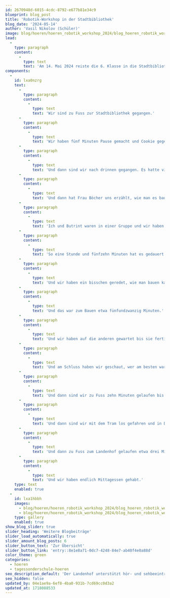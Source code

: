 ```yaml
---
id: 2670948d-6015-4cdc-8792-e677b81e34c9
blueprint: blog_post
title: 'Robotik-Workshop in der Stadtbibliothek'
blog_date: '2024-05-14'
author: 'Vasil Nikolov (Schüler)'
image: blog/hoeren/hoeren_robotik_workshop_2024/blog_hoeren_robotik_workshop_2024-01.jpeg
lead:
  -
    type: paragraph
    content:
      -
        type: text
        text: 'Am 14. Mai 2024 reiste die 6. Klasse in die Stadtbibliothek Aarau, um dort zu lernen, wie man einfache Roboter baut. Vasil hat einen kurzen Bericht dazu verfasst: '
components:
  -
    id: lxa0nzrg
    text:
      -
        type: paragraph
        content:
          -
            type: text
            text: 'Wir sind zu Fuss zur Stadtbibliothek gegangen.'
      -
        type: paragraph
        content:
          -
            type: text
            text: 'Wir haben fünf Minuten Pause gemacht und Cookie gegessen.'
      -
        type: paragraph
        content:
          -
            type: text
            text: 'Und dann sind wir nach drinnen gegangen. Es hatte viele Filme und Bücher und Zeitungen.'
      -
        type: paragraph
        content:
          -
            type: text
            text: 'Und dann hat Frau Böcher uns erzählt, wie man es baut.'
      -
        type: paragraph
        content:
          -
            type: text
            text: 'Ich und Butrint waren in einer Gruppe und wir haben einen Roboter gebaut.'
      -
        type: paragraph
        content:
          -
            type: text
            text: 'So eine Stunde und fünfzehn Minuten hat es gedauert.'
      -
        type: paragraph
        content:
          -
            type: text
            text: 'Und wir haben ein bisschen geredet, wie man bauen kann mit Butrint.'
      -
        type: paragraph
        content:
          -
            type: text
            text: 'Und das war zum Bauen etwa fünfundzwanzig Minuten.'
      -
        type: paragraph
        content:
          -
            type: text
            text: 'Und wir haben auf die anderen gewartet bis sie fertig sind.'
      -
        type: paragraph
        content:
          -
            type: text
            text: 'Und am Schluss haben wir geschaut, wer am besten war und Timo und David hatten die besten Roboter.'
      -
        type: paragraph
        content:
          -
            type: text
            text: 'Und dann sind wir zu Fuss zehn Minuten gelaufen bis zum Bahnhof Aarau.'
      -
        type: paragraph
        content:
          -
            type: text
            text: 'Und dann sind wir mit dem Tram los gefahren und in Distelberg ausgestiegen.'
      -
        type: paragraph
        content:
          -
            type: text
            text: 'Und dann zu Fuss zum Landenhof gelaufen etwa drei Minuten.'
      -
        type: paragraph
        content:
          -
            type: text
            text: 'Und wir haben endlich Mittagessen gehabt.'
    type: text
    enabled: true
  -
    id: lxa1hbbh
    images:
      - blog/hoeren/hoeren_robotik_workshop_2024/blog_hoeren_robotik_workshop_2024-02.jpeg
      - blog/hoeren/hoeren_robotik_workshop_2024/blog_hoeren_robotik_workshop_2024-01.jpeg
    type: gallery
    enabled: true
show_blog_slider: true
slider_heading: 'Weitere Blogbeiträge'
slider_load_automatically: true
slider_amount_blog_posts: 6
slider_button_text: 'Zur Übersicht'
slider_button_link: 'entry::8e1e8a71-0dc7-4248-84e7-ab40f4e0a88d'
color_theme: green
categories:
  - hoeren
  - tagessonderschule-hoeren
seo_description_default: 'Der Landenhof unterstützt hör- und sehbeeinträchtigte Kinder & Jugendliche in ihrem selbstbestimmten Leben durch Förderung ihrer Fähigkeiten & Entwicklung'
seo_hidden: false
updated_by: 04e1ae9a-6ef8-4ba0-931b-7cd69cc0d3a2
updated_at: 1718088533
---
```

